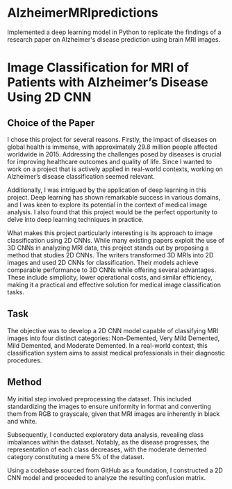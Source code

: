 # AlzheimerMRIpredictions
Implemented a deep learning model in Python to replicate the findings of a research paper on Alzheimer's disease prediction using brain MRI images.

# Image Classification for MRI of Patients with Alzheimer’s Disease Using 2D CNN

## Choice of the Paper

I chose this project for several reasons. Firstly, the impact of diseases on global health is immense, with approximately 29.8 million people affected worldwide in 2015. Addressing the challenges posed by diseases is crucial for improving healthcare outcomes and quality of life. Since I wanted to work on a project that is actively applied in real-world contexts, working on Alzheimer’s disease classification seemed relevant.

Additionally, I was intrigued by the application of deep learning in this project. Deep learning has shown remarkable success in various domains, and I was keen to explore its potential in the context of medical image analysis. I also found that this project would be the perfect opportunity to delve into deep learning techniques in practice.

What makes this project particularly interesting is its approach to image classification using 2D CNNs. While many existing papers exploit the use of 3D CNNs in analyzing MRI data, this project stands out by proposing a method that studies 2D CNNs. The writers transformed 3D MRIs into 2D images and used 2D CNNs for classification. Their models achieve comparable performance to 3D CNNs while offering several advantages. These include simplicity, lower operational costs, and similar efficiency, making it a practical and effective solution for medical image classification tasks.

## Task

The objective was to develop a 2D CNN model capable of classifying MRI images into four distinct categories: Non-Demented, Very Mild Demented, Mild Demented, and Moderate Demented. In a real-world context, this classification system aims to assist medical professionals in their diagnostic procedures.

## Method

My initial step involved preprocessing the dataset. This included standardizing the images to ensure uniformity in format and converting them from RGB to grayscale, given that MRI images are inherently in black and white.

Subsequently, I conducted exploratory data analysis, revealing class imbalances within the dataset. Notably, as the disease progresses, the representation of each class decreases, with the moderate demented category constituting a mere 5% of the dataset.

Using a codebase sourced from GitHub as a foundation, I constructed a 2D CNN model and proceeded to analyze the resulting confusion matrix.
